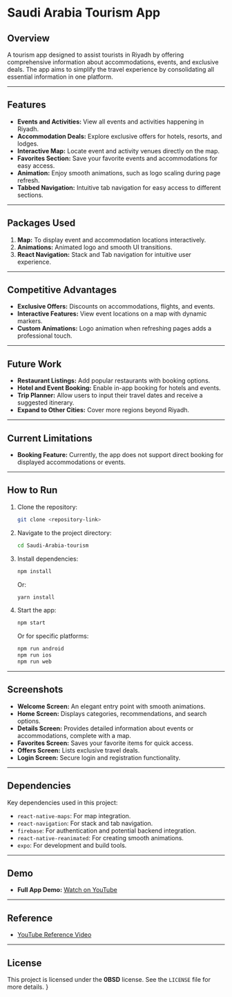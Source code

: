 # Saudi Arabia Tourism App

## Overview
A tourism app designed to assist tourists in Riyadh by offering comprehensive information about accommodations, events, and exclusive deals. The app aims to simplify the travel experience by consolidating all essential information in one platform.

---

## Features
- **Events and Activities:** View all events and activities happening in Riyadh. 
- **Accommodation Deals:** Explore exclusive offers for hotels, resorts, and lodges.  
- **Interactive Map:** Locate event and activity venues directly on the map. 
- **Favorites Section:** Save your favorite events and accommodations for easy access. 
- **Animation:** Enjoy smooth animations, such as logo scaling during page refresh. 
- **Tabbed Navigation:** Intuitive tab navigation for easy access to different sections. 

---

## Packages Used
1. **Map:** To display event and accommodation locations interactively. 
2. **Animations:** Animated logo and smooth UI transitions. 
3. **React Navigation:** Stack and Tab navigation for intuitive user experience. 
 
--- 
 
## Competitive Advantages 
- **Exclusive Offers:** Discounts on accommodations, flights, and events. 
- **Interactive Features:** View event locations on a map with dynamic markers. 
- **Custom Animations:** Logo animation when refreshing pages adds a professional touch. 
 
--- 
 
## Future Work 
- **Restaurant Listings:** Add popular restaurants with booking options. 
- **Hotel and Event Booking:** Enable in-app booking for hotels and events. 
- **Trip Planner:** Allow users to input their travel dates and receive a suggested itinerary. 
- **Expand to Other Cities:** Cover more regions beyond Riyadh. 
 
--- 
 
## Current Limitations 
- **Booking Feature:** Currently, the app does not support direct booking for displayed accommodations or events. 
 
--- 
 
## How to Run 
1. Clone the repository: 
   ```bash 
   git clone <repository-link> 
   ``` 
2. Navigate to the project directory: 
   ```bash 
   cd Saudi-Arabia-tourism 
   ``` 
3. Install dependencies: 
   ```bash 
   npm install 
   ``` 
   Or: 
   ```bash 
   yarn install 
   ``` 
4. Start the app: 
   ```bash 
   npm start 
   ``` 
   Or for specific platforms: 
   ```bash 
   npm run android 
   npm run ios 
   npm run web 
   ``` 
 
--- 
 
## Screenshots 
- **Welcome Screen:** An elegant entry point with smooth animations. 
- **Home Screen:** Displays categories, recommendations, and search options. 
- **Details Screen:** Provides detailed information about events or accommodations, complete with a map. 
- **Favorites Screen:** Saves your favorite items for quick access. 
- **Offers Screen:** Lists exclusive travel deals. 
- **Login Screen:** Secure login and registration functionality. 
 
--- 
 
## Dependencies 
Key dependencies used in this project: 
- `react-native-maps`: For map integration. 
- `react-navigation`: For stack and tab navigation. 
- `firebase`: For authentication and potential backend integration. 
- `react-native-reanimated`: For creating smooth animations. 
- `expo`: For development and build tools. 
 
 
--- 
## Demo 
- **Full App Demo:** [Watch on YouTube](https://youtube.com/shorts/p_Xt43pMcQ8?feature=share) 
 
--- 
 
## Reference 
- [YouTube Reference Video](https://youtu.be/vGl4nnn88Lw?si=ylXlBZ67LTkYTJLe) 
 
--- 
 
## License 
This project is licensed under the **0BSD** license. See the `LICENSE` file for more details. 
}

